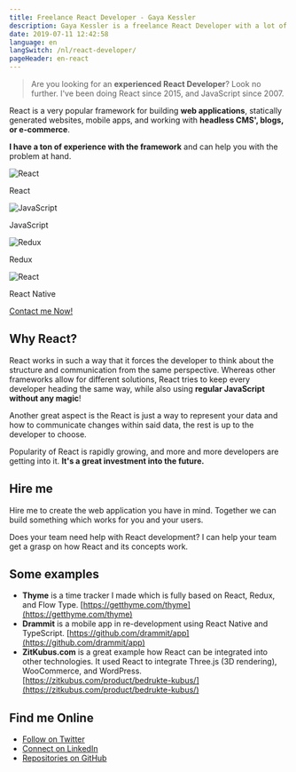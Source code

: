 ```yaml
---
title: Freelance React Developer - Gaya Kessler
description: Gaya Kessler is a freelance React Developer with a lot of experience. The person you need.
date: 2019-07-11 12:42:58
language: en
langSwitch: /nl/react-developer/
pageHeader: en-react
---
```


> Are you looking for an **experienced React Developer**? Look no further. I've been doing React since 2015, and JavaScript since 2007.

React is a very popular framework for building **web applications**, statically generated websites, mobile apps, and working with **headless CMS', blogs, or e-commerce**.

**I have a ton of experience with the framework** and can help you with the problem at hand.

<section class="experience">
  <div class="experience__item">
    <img src="/images/react-logo.svg" alt="React">
    <p>React</p>
  </div>
  <div class="experience__item">
    <img src="/images/js-logo.svg" alt="JavaScript">
    <p>JavaScript</p>
  </div>
  <div class="experience__item">
    <img src="/images/redux-logo.svg" alt="Redux">
    <p>Redux</p>
  </div>
  <div class="experience__item">
    <img src="/images/react-logo.svg" alt="React">
    <p>React Native</p>
  </div>
</section>

<section class="contact-now">
    <a class="contact-now__link" href="#contact">Contact me Now!</a>
</section>

## Why React?

React works in such a way that it forces the developer to think about the structure and communication from the same perspective. Whereas other frameworks allow for different solutions, React tries to keep every developer heading the same way, while also using **regular JavaScript without any magic**!

Another great aspect is the React is just a way to represent your data and how to communicate changes within said data, the rest is up to the developer to choose.

Popularity of React is rapidly growing, and more and more developers are getting into it. **It's a great investment into the future.**

## Hire me

Hire me to create the web application you have in mind. Together we can build something which works for you and your users.

Does your team need help with React development? I can help your team get a grasp on how React and its concepts work.

## Some examples

- **Thyme** is a time tracker I made which is fully based on React, Redux, and Flow Type.
  [https://getthyme.com/thyme](https://getthyme.com/thyme)
- **Drammit** is a mobile app in re-development using React Native and TypeScript.
  [https://github.com/drammit/app](https://github.com/drammit/app)
- **ZitKubus.com** is a great example how React can be integrated into other technologies. It used React to integrate Three.js (3D rendering), WooCommerce, and WordPress.
  [https://zitkubus.com/product/bedrukte-kubus/](https://zitkubus.com/product/bedrukte-kubus/)

## Find me Online

<ul class="find-online">
  <li>
    <a class="find-me find-me--twitter" href="https://twitter.com/GayaKessler">
      Follow on Twitter
    </a>
  </li>
  <li>
    <a class="find-me find-me--linkedin" href="https://www.linkedin.com/in/gaya-kessler/">
      Connect on LinkedIn
    </a>
  </li>
  <li>
    <a class="find-me find-me--github" href="https://github.com/Gaya">
      Repositories on GitHub
    </a>
  </li>
</ul>
